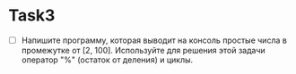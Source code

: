 # Task3

- [ ] Напишите программу, которая выводит на консоль простые числа в промежутке от [2, 100].
Используйте для решения этой задачи оператор "%" (остаток от деления) и циклы.